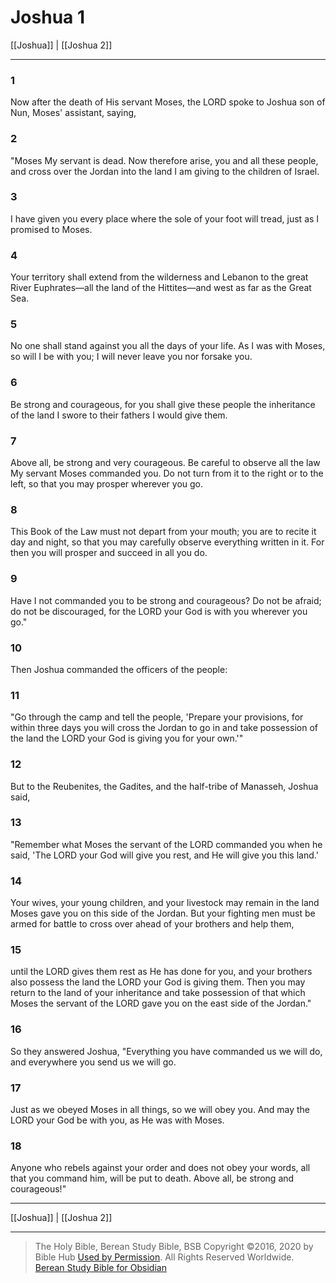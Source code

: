 # Joshua 1

[[Joshua]] | [[Joshua 2]]

---

### 1
Now after the death of His servant Moses, the LORD spoke to Joshua son of Nun, Moses' assistant, saying,

### 2
"Moses My servant is dead. Now therefore arise, you and all these people, and cross over the Jordan into the land I am giving to the children of Israel.

### 3
I have given you every place where the sole of your foot will tread, just as I promised to Moses.

### 4
Your territory shall extend from the wilderness and Lebanon to the great River Euphrates—all the land of the Hittites—and west as far as the Great Sea.

### 5
No one shall stand against you all the days of your life. As I was with Moses, so will I be with you; I will never leave you nor forsake you.

### 6
Be strong and courageous, for you shall give these people the inheritance of the land I swore to their fathers I would give them.

### 7
Above all, be strong and very courageous. Be careful to observe all the law My servant Moses commanded you. Do not turn from it to the right or to the left, so that you may prosper wherever you go.

### 8
This Book of the Law must not depart from your mouth; you are to recite it day and night, so that you may carefully observe everything written in it. For then you will prosper and succeed in all you do.

### 9
Have I not commanded you to be strong and courageous? Do not be afraid; do not be discouraged, for the LORD your God is with you wherever you go."

### 10
Then Joshua commanded the officers of the people:

### 11
"Go through the camp and tell the people, 'Prepare your provisions, for within three days you will cross the Jordan to go in and take possession of the land the LORD your God is giving you for your own.'"

### 12
But to the Reubenites, the Gadites, and the half-tribe of Manasseh, Joshua said,

### 13
"Remember what Moses the servant of the LORD commanded you when he said, 'The LORD your God will give you rest, and He will give you this land.'

### 14
Your wives, your young children, and your livestock may remain in the land Moses gave you on this side of the Jordan. But your fighting men must be armed for battle to cross over ahead of your brothers and help them,

### 15
until the LORD gives them rest as He has done for you, and your brothers also possess the land the LORD your God is giving them. Then you may return to the land of your inheritance and take possession of that which Moses the servant of the LORD gave you on the east side of the Jordan."

### 16
So they answered Joshua, "Everything you have commanded us we will do, and everywhere you send us we will go.

### 17
Just as we obeyed Moses in all things, so we will obey you. And may the LORD your God be with you, as He was with Moses.

### 18
Anyone who rebels against your order and does not obey your words, all that you command him, will be put to death. Above all, be strong and courageous!"

---

[[Joshua]] | [[Joshua 2]]

---

> The Holy Bible, Berean Study Bible, BSB
> Copyright &copy;2016, 2020 by Bible Hub
> [Used by Permission](https://berean.bible/terms.htm). All Rights Reserved Worldwide.
> [Berean Study Bible for Obsidian](https://github.com/gapmiss/berean-study-bible-for-obsidian)


